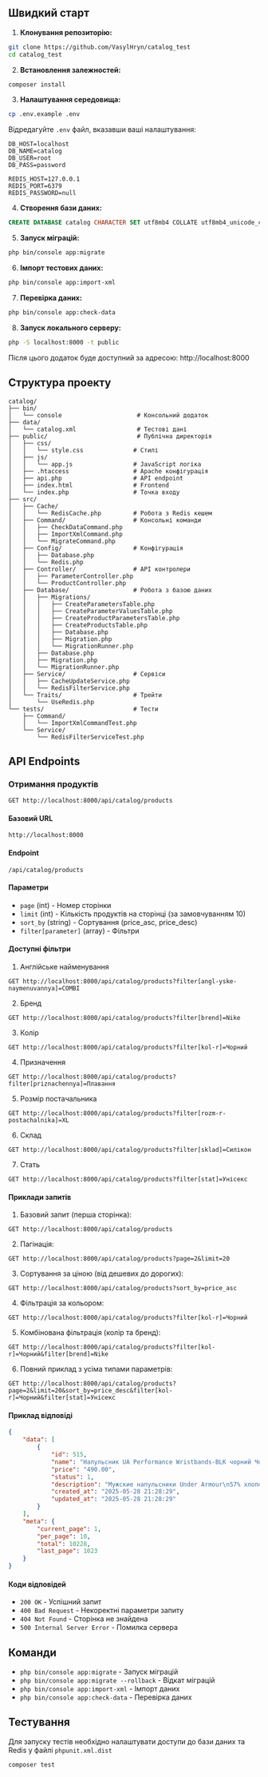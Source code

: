 ## Швидкий старт

1. **Клонування репозиторію:**
```bash
git clone https://github.com/VasylHryn/catalog_test
cd catalog_test
```

2. **Встановлення залежностей:**
```bash
composer install
```

3. **Налаштування середовища:**
```bash
cp .env.example .env
```
Відредагуйте `.env` файл, вказавши ваші налаштування:
```env
DB_HOST=localhost
DB_NAME=catalog
DB_USER=root
DB_PASS=password

REDIS_HOST=127.0.0.1
REDIS_PORT=6379
REDIS_PASSWORD=null
```

4. **Створення бази даних:**
```sql
CREATE DATABASE catalog CHARACTER SET utf8mb4 COLLATE utf8mb4_unicode_ci;
```

5. **Запуск міграцій:**
```bash
php bin/console app:migrate
```

6. **Імпорт тестових даних:**
```bash
php bin/console app:import-xml
```

7. **Перевірка даних:**
```bash
php bin/console app:check-data
```

8. **Запуск локального серверу:**
```bash
php -S localhost:8000 -t public
```
Після цього додаток буде доступний за адресою: http://localhost:8000

## Структура проекту

```
catalog/
├── bin/
│   └── console                     # Консольний додаток
├── data/
│   └── catalog.xml                 # Тестові дані
├── public/                         # Публічна директорія
│   ├── css/
│   │   └── style.css              # Стилі
│   ├── js/
│   │   └── app.js                 # JavaScript логіка
│   ├── .htaccess                  # Apache конфігурація
│   ├── api.php                    # API endpoint
│   ├── index.html                 # Frontend
│   └── index.php                  # Точка входу
├── src/
│   ├── Cache/
│   │   └── RedisCache.php         # Робота з Redis кешем
│   ├── Command/                   # Консольні команди
│   │   ├── CheckDataCommand.php
│   │   ├── ImportXmlCommand.php
│   │   └── MigrateCommand.php
│   ├── Config/                    # Конфігурація
│   │   ├── Database.php
│   │   └── Redis.php
│   ├── Controller/                # API контролери
│   │   ├── ParameterController.php
│   │   └── ProductController.php
│   ├── Database/                  # Робота з базою даних
│   │   ├── Migrations/
│   │   │   ├── CreateParametersTable.php
│   │   │   ├── CreateParameterValuesTable.php
│   │   │   ├── CreateProductParametersTable.php
│   │   │   ├── CreateProductsTable.php
│   │   │   ├── Database.php
│   │   │   ├── Migration.php
│   │   │   └── MigrationRunner.php
│   │   ├── Database.php
│   │   ├── Migration.php
│   │   └── MigrationRunner.php
│   ├── Service/                   # Сервіси
│   │   ├── CacheUpdateService.php
│   │   └── RedisFilterService.php
│   └── Traits/                    # Трейти
│       └── UseRedis.php
└── tests/                         # Тести
    ├── Command/
    │   └── ImportXmlCommandTest.php
    └── Service/
        └── RedisFilterServiceTest.php
```

## API Endpoints

### Отримання продуктів
```http
GET http://localhost:8000/api/catalog/products
```

#### Базовий URL
```
http://localhost:8000
```

#### Endpoint
```
/api/catalog/products
```

#### Параметри
- `page` (int) - Номер сторінки
- `limit` (int) - Кількість продуктів на сторінці (за замовчуванням 10)
- `sort_by` (string) - Сортування (price_asc, price_desc)
- `filter[parameter]` (array) - Фільтри

#### Доступні фільтри

1. Англійське найменування
```http
GET http://localhost:8000/api/catalog/products?filter[angl-yske-naymenuvannya]=COMBI
```

2. Бренд
```http
GET http://localhost:8000/api/catalog/products?filter[brend]=Nike
```

3. Колір
```http
GET http://localhost:8000/api/catalog/products?filter[kol-r]=Чорний
```

4. Призначення
```http
GET http://localhost:8000/api/catalog/products?filter[priznachennya]=Плавання
```

5. Розмір постачальника
```http
GET http://localhost:8000/api/catalog/products?filter[rozm-r-postachalnika]=XL
```

6. Склад
```http
GET http://localhost:8000/api/catalog/products?filter[sklad]=Силікон
```

7. Стать
```http
GET http://localhost:8000/api/catalog/products?filter[stat]=Унісекс
```

#### Приклади запитів

1. Базовий запит (перша сторінка):
```http
GET http://localhost:8000/api/catalog/products
```

2. Пагінація:
```http
GET http://localhost:8000/api/catalog/products?page=2&limit=20
```

3. Сортування за ціною (від дешевих до дорогих):
```http
GET http://localhost:8000/api/catalog/products?sort_by=price_asc
```

4. Фільтрація за кольором:
```http
GET http://localhost:8000/api/catalog/products?filter[kol-r]=Чорний
```

5. Комбінована фільтрація (колір та бренд):
```http
GET http://localhost:8000/api/catalog/products?filter[kol-r]=Чорний&filter[brend]=Nike
```

6. Повний приклад з усіма типами параметрів:
```http
GET http://localhost:8000/api/catalog/products?page=2&limit=20&sort_by=price_desc&filter[kol-r]=Чорний&filter[stat]=Унісекс
```

#### Приклад відповіді

```json
{
    "data": [
        {
            "id": 515,
            "name": "Напульсник UA Performance Wristbands-BLK чорний Чол UNI",
            "price": "490.00",
            "status": 1,
            "description": "Мужские напульсники Under Armour\n57% хлопок / 38% поліестер / 5% эластан",
            "created_at": "2025-05-28 21:28:29",
            "updated_at": "2025-05-28 21:28:29"
        }
    ],
    "meta": {
        "current_page": 1,
        "per_page": 10,
        "total": 10228,
        "last_page": 1023
    }
}
```

#### Коди відповідей

- `200 OK` - Успішний запит
- `400 Bad Request` - Некоректні параметри запиту
- `404 Not Found` - Сторінка не знайдена
- `500 Internal Server Error` - Помилка сервера

## Команди

- `php bin/console app:migrate` - Запуск міграцій
- `php bin/console app:migrate --rollback` - Відкат міграцій
- `php bin/console app:import-xml` - Імпорт даних
- `php bin/console app:check-data` - Перевірка даних

## Тестування

Для запуску тестів необхідно налаштувати доступи до бази даних та Redis у файлі `phpunit.xml.dist`

```bash
composer test
```
